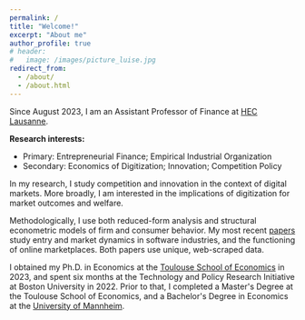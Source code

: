 ```yaml
---
permalink: /
title: "Welcome!"
excerpt: "About me"
author_profile: true
# header:
#   image: /images/picture_luise.jpg 
redirect_from: 
  - /about/
  - /about.html
---
```



Since August 2023, I am an Assistant Professor of Finance at [HEC Lausanne](https://applicationspub.unil.ch/interpub/noauth/php/Un/UnUnite.php?UnId=23&LanCode=37&menu=equi). 

**Research interests:**
* Primary: Entrepreneurial Finance; Empirical Industrial Organization
* Secondary: Economics of Digitization; Innovation; Competition Policy

In my research, I study competition and innovation in the context of digital markets. More broadly, I am interested in the implications of digitization for market outcomes and welfare. 

Methodologically, I use both reduced-form analysis and structural econometric models of firm and consumer behavior. My most recent [papers](https://luiseeisfeld.github.io/research/) study entry and market dynamics in software industries, and the functioning of online marketplaces. Both papers use unique, web-scraped data.

I obtained my Ph.D. in Economics at the [Toulouse School of Economics](https://www.tse-fr.eu) in 2023, and spent six months at the Technology and Policy Research Initiative at Boston University in 2022. Prior to that, I completed a Master's Degree at the Toulouse School of Economics, and a Bachelor's Degree in Economics at the [University of Mannheim](https://www.vwl.uni-mannheim.de/en/).

